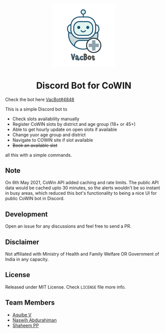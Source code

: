 <div align="center"><img src="https://raw.githubusercontent.com/aquibe/VacBot/main/assets/wlogo.png"  width="40%" ></div>
<h1 align="center"><b>Discord Bot for CoWIN</b></h1>

Check the bot here [VacBot#4848](https://discordapp.com/users/844918394888388629/)

This is a simple Discord bot to

- Check slots availability manually 
- Register CoWIN slots by district and age group (18+ or 45+)
- Able to get hourly update on open slots if available
- Change yuor age group and district
- Navigate to COWIN site if slot available
- ~~Book an available slot~~

all this with a simple commands.

## Note

On 6th May 2021, CoWin API added caching and rate limits. The public API data would be cached upto 30 minutes, so the alerts wouldn't be so instant in busy areas, which reduced this bot's functionality to being a nice UI for public CoWIN bot in Discord.

## Development

Open an issue for any discussions and feel free to send a PR.

## Disclaimer

Not affiliated with Ministry of Health and Family Welfare OR Government of India in any capacity.

## License

Released under MIT License. Check `LICENSE` file more info.

## Team Members

- [Aquibe V](https://github.com/aquibe) <br>
- [Naswih Abdurahiman](https://github.com/neewtn) <br>
- [Shaheem PP](https://github.com/the-codeholic)
